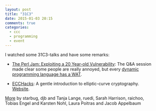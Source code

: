 ```yaml
---
layout: post
title: "31C3"
date: 2015-01-03 20:15
comments: true
categories:
  - ccc
  - programming
  - event
---
```

I watched some 31C3-talks and have some remarks:

* [The Perl Jam: Exploiting a 20 Year-old Vulnerability][perl]:
  The Q&A session made clear some people are really annoyed, but
  every [dynamic programming language has a WAT][javascript].

* [ECCHacks][ecchacks]: A gentle introduction to elliptic-curve
  cryptography. [Website][clock].

[More][more] by starbug, djb and Tanja Lange, ruedi, Sarah Harrison, raichoo,
Tobias Engel and Karsten Nohl, Laura Poitras and Jacob Appelbaum

[perl]: https://media.ccc.de/browse/congress/2014/31c3_-_6243_-_en_-_saal_1_-_201412292200_-_the_perl_jam_exploiting_a_20_year-old_vulnerability_-_netanel_rubin.html#video
[javascript]: https://www.destroyallsoftware.com/talks/wat
[ecchacks]: https://media.ccc.de/browse/congress/2014/31c3_-_6369_-_en_-_saal_1_-_201412272145_-_ecchacks_-_djb_-_tanja_lange.html#video
[clock]: http://ecchacks.cr.yp.to/
[more]: https://media.ccc.de/browse/congress/2014/index.html
